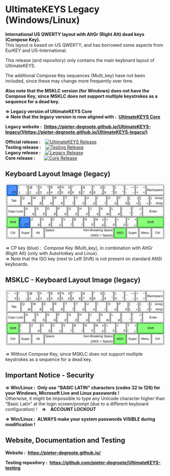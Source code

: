 # UltimateKEYS Legacy (Windows/Linux)

**International US QWERTY layout with AltGr (Right Alt) dead keys (Compose Key).**  
This layout is based on US QWERTY, and has borrowed some aspects from EurKEY and US-International.

This release (and repository) only contains the main keyboard layout of UltimateKEYS.

The additional Compose Key sequences (Multi_key) have not been included, since these may change more frequently over time.

**Also note that the MSKLC version (for Windows) does not have the Compose Key, since MSKLC does not support multiple keystrokes as a sequence for a dead key.**

**=&gt; Legacy version of UltimateKEYS Core**  
**=&gt; Note that the legacy version is now aligned with&nbsp;: &nbsp;[UltimateKEYS Core](https://github.com/pieter-degroote/UltimateKEYS-core)**

**Legacy website&nbsp;: &nbsp;[https://pieter-degroote.github.io/UltimateKEYS-legacy/](https://pieter-degroote.github.io/UltimateKEYS-legacy/)**

**Official release&nbsp;:**&emsp;[![UltimateKEYS Release](https://img.shields.io/github/release/pieter-degroote/UltimateKEYS.svg)](https://github.com/pieter-degroote/UltimateKEYS/releases)  
**Testing release&nbsp;:**&emsp;[![Testing Release](https://img.shields.io/github/release/pieter-degroote/UltimateKEYS-testing.svg?label=testing)](https://github.com/pieter-degroote/UltimateKEYS-testing/releases)  
**Legacy release&nbsp;:**&emsp;[![Legacy Release](https://img.shields.io/github/release/pieter-degroote/UltimateKEYS-legacy.svg?label=legacy)](https://github.com/pieter-degroote/UltimateKEYS-legacy/releases)  
**Core release&nbsp;:**&emsp;&emsp;[![Core Release](https://img.shields.io/github/release/pieter-degroote/UltimateKEYS-core.svg?label=core)](https://github.com/pieter-degroote/UltimateKEYS-core/releases)

## Keyboard Layout Image (legacy)

![UltimateKEYS - Keyboard Layout Image](images/UltimateKEYS%20Legacy%20-%20Keyboard%20Layout%20Image.png)

=&gt; CP key (blue)&nbsp;: &nbsp;Compose Key (Multi_key), in combination with AltGr (Right Alt) (only with AutoHotkey and Linux).  
=&gt; Note that the ISO key (next to Left Shift) is not present on standard ANSI keyboards.

## MSKLC - Keyboard Layout Image (legacy)

![UltimateKEYS - Keyboard Layout Image](images/UltimateKEYS%20Legacy%20(MSKLC)%20-%20Keyboard%20Layout%20Image.png)

=&gt; Without Compose Key, since MSKLC does not support multiple keystrokes as a sequence for a dead key.

## Important Notice - Security

**=&gt; Win/Linux&nbsp;: &nbsp;Only use "BASIC LATIN" characters (codes 32 to 126) for your Windows, Microsoft Live and Linux passwords&nbsp;!**  
Otherwise, it might be impossible to type any Unicode character higher than "Basic Latin" at the login screen/prompt (due to a different keyboard configuration)&nbsp;!&emsp;**=&gt;&emsp;ACCOUNT LOCKOUT**

**=&gt; Win/Linux&nbsp;: &nbsp;ALWAYS make your system passwords VISIBLE during modification&nbsp;!**

## Website, Documentation and Testing

**Website&nbsp;: &nbsp;https://pieter-degroote.github.io/**

**Testing repository&nbsp;: &nbsp;https://github.com/pieter-degroote/UltimateKEYS-testing**
